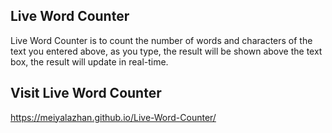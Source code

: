 ## Live Word Counter
Live Word Counter is to count the number of words and characters of the text you entered above, as you type, the result will be shown above the text box, the result will update in real-time.

## Visit Live Word Counter
https://meiyalazhan.github.io/Live-Word-Counter/
